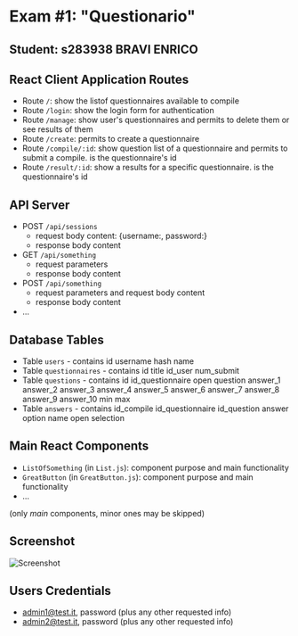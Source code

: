 # Exam #1: "Questionario"
## Student: s283938 BRAVI ENRICO 

## React Client Application Routes

- Route `/`: show the listof questionnaires available to compile
- Route `/login`: show the login form for authentication
- Route `/manage`: show user's questionnaires and permits to delete them or see results of them
- Route `/create`: permits to create a questionnaire
- Route `/compile/:id`: show question list of a questionnaire and permits to submit a compile. <id> is the questionnaire's id 
- Route `/result/:id`: show a results for a specific questionnaire. <id> is the questionnaire's id

## API Server

- POST `/api/sessions`
  - request body content: {username:<username>, password:<password>}
  - response body content
- GET `/api/something`
  - request parameters
  - response body content
- POST `/api/something`
  - request parameters and request body content
  - response body content
- ...

## Database Tables

- Table `users` - contains id username hash name
- Table `questionnaires` - contains id title id_user num_submit
- Table `questions` - contains id id_questionnaire open question answer_1 answer_2 answer_3 answer_4 answer_5 answer_6 answer_7 answer_8 answer_9 answer_10 min max
- Table `answers` - contains id_compile id_questionnaire id_question answer option name open selection

## Main React Components

- `ListOfSomething` (in `List.js`): component purpose and main functionality
- `GreatButton` (in `GreatButton.js`): component purpose and main functionality
- ...

(only _main_ components, minor ones may be skipped)

## Screenshot

![Screenshot](./img/screenshot.jpg)

## Users Credentials

- admin1@test.it, password (plus any other requested info)
- admin2@test.it, password (plus any other requested info)
